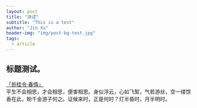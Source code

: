 ```yaml
---
layout: post
title: "测试"
subtitle: "This is a test"
author: "Jin Xu"
header-img: "img/post-bg-test.jpg"
tags:
  - article
---
```



标题测试。
------
[「折桂令·春情」](https://hanyu.baidu.com/shici/detail?from=aladdin&highlight=%E5%B9%B3%E7%94%9F%E4%B8%8D%E4%BC%9A%E7%9B%B8%E6%80%9D%EF%BC%8C%E6%89%8D%E4%BC%9A%E7%9B%B8%E6%80%9D%EF%BC%8C%E4%BE%BF%E5%AE%B3%E7%9B%B8%E6%80%9D&pid=7675bdd0188d402d8e6029b7435277b5&query=%E8%AF%97%E5%8F%A5)    
<br>平生不会相思，才会相思，便害相思。身似浮云，心如飞絮，气若游丝，空一缕馀香在此，盼千金游子何之。证候来时，正是何时？灯半昏时，月半明时。

